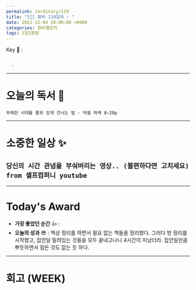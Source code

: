 ```yaml
---
permalink: /ordinary/119
title: "[🙏] 평비 119일차 : "
date: 2021-12-04 20:00:00 +0900
categories: 평비챌린지
tags: 1일1평범
---
```

Key 🔑 :
```

  - 
```

---
# 오늘의 독서 📕
`무례한 시대를 품위 있게 건너는 법 - 악셀 하케 8~20p`  


---
# 소중한 일상 ✨
`당신의 시간 관념을 부숴버리는 영상.. (불편하다면 고치세요) from 셀프컴퍼니 youtube`  
- 

---
# Today's Award
- **가장 좋았던 순간** 👍 : 
- **오늘의 성과** 😎 : 책상 정리를 하면서 필요 없는 책들을 정리했다. 그러다 방 정리를 시작했고, 집안일 밀려있는 것들을 모두 끝내고나니 4시간이 지났더라. 집안일만큼 뿌듯하면서 힘든 것도 없는 듯 하다.

---
# 회고 (WEEK)
